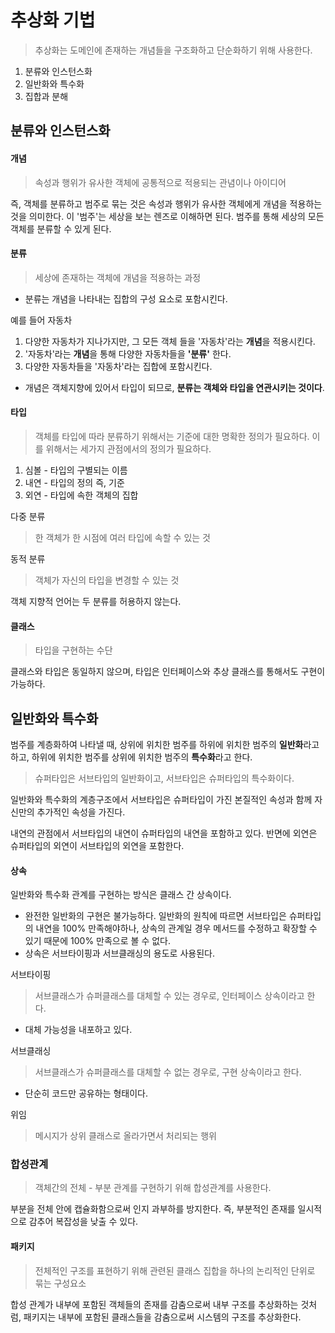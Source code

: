 # 추상화 기법

> 추상화는 도메인에 존재하는 개념들을 구조화하고 단순화하기 위해 사용한다.

1. 분류와 인스턴스화
2. 일반화와 특수화
3. 집합과 분해

## 분류와 인스턴스화

#### 개념
> 속성과 행위가 유사한 객체에 공통적으로 적용되는 관념이나 아이디어

즉, 객체를 분류하고 범주로 묶는 것은 속성과 행위가 유사한 객체에게 개념을 적용하는 것을 의미한다. 이 '범주'는 세상을 보는 렌즈로 이해하면 된다. 범주를 통해 세상의 모든 객체를 분류할 수 있게 된다.

#### 분류
> 세상에 존재하는 객체에 개념을 적용하는 과정

- 분류는 개념을 나타내는 집합의 구성 요소로 포함시킨다.

예를 들어 자동차
1. 다양한 자동차가 지나가지만, 그 모든 객체 들을 '자동차'라는 **개념**을 적용시킨다.
2. '자동차'라는 **개념**을 통해 다양한 자동차들을 **'분류'** 한다.
3. 다양한 자동차들을 '자동차'라는 집합에 포함시킨다.

- 개념은 객체지향에 있어서 타입이 되므로, **분류는 객체와 타입을 연관시키는 것이다**.

#### 타입

> 객체를 타입에 따라 분류하기 위해서는 기준에 대한 명확한 정의가 필요하다. 이를 위해서는 세가지 관점에서의 정의가 필요하다.

1. 심볼 - 타입의 구별되는 이름
2. 내연 - 타입의 정의 즉, 기준
3. 외연 - 타입에 속한 객체의 집합


다중 분류
> 한 객체가 한 시점에 여러 타입에 속할 수 있는 것

동적 분류
> 객체가 자신의 타입을 변경할 수 있는 것

객체 지향적 언어는 두 분류를 허용하지 않는다.

#### 클래스

> 타입을 구현하는 수단

클래스와 타입은 동일하지 않으며, 타입은 인터페이스와 추상 클래스를 통해서도 구현이 가능하다.


## 일반화와 특수화

범주를 계층화하여 나타낼 때, 상위에 위치한 범주를 하위에 위치한 범주의 **일반화**라고 하고, 하위에 위치한 범주를 상위에 위치한 범주의 **특수화**라고 한다.

> 슈퍼타입은 서브타입의 일반화이고, 서브타입은 슈퍼타입의 특수화이다.

일반화와 특수화의 계층구조에서 서브타입은 슈퍼타입이 가진 본질적인 속성과 함께 자신만의 추가적인 속성을 가진다.

내연의 관점에서 서브타입의 내연이 슈퍼타입의 내연을 포함하고 있다. 반면에 외연은 슈퍼타입의 외연이 서브타입의 외연을 포함한다.

#### 상속

일반화와 특수화 관계를 구현하는 방식은 클래스 간 상속이다.
- 완전한 일반화의 구현은 불가능하다. 일반화의 원칙에 따르면 서브타입은 슈퍼타입의 내연을 100% 만족해야하나, 상속의 관계일 경우 메서드를 수정하고 확장할 수 있기 때문에 100% 만족으로 볼 수 없다.
- 상속은 서브타이핑과 서브클래싱의 용도로 사용된다.

서브타이핑
> 서브클래스가 슈퍼클래스를 대체할 수 있는 경우로, 인터페이스 상속이라고 한다.
- 대체 가능성을 내포하고 있다.

서브클래싱
> 서브클래스가 슈퍼클래스를 대체할 수 없는 경우로, 구현 상속이라고 한다.
- 단순히 코드만 공유하는 형태이다.

위임
> 메시지가 상위 클래스로 올라가면서 처리되는 행위

### 합성관계

> 객체간의 전체 - 부분 관계를 구현하기 위해 합성관계를 사용한다.

부분을 전체 안에 캡슐화함으로써 인지 과부하를 방지한다. 즉, 부분적인 존재를 일시적으로 감추어 복잡성을 낮출 수 있다.

#### 패키지

> 전체적인 구조를 표현하기 위해 관련된 클래스 집합을 하나의 논리적인 단위로 묶는 구성요소

합성 관계가 내부에 포함된 객체들의 존재를 감춤으로써 내부 구조를 추상화하는 것처럼, 패키지는 내부에 포함된 클래스들을 감춤으로써 시스템의 구조를 추상화한다.